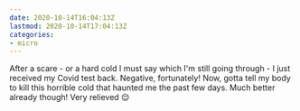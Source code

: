 ```yaml
---
date: 2020-10-14T16:04:13Z
lastmod: 2020-10-14T17:04:13Z
categories:
- micro
---
```


After a scare - or a hard cold I must say which I'm still going through - I just received my Covid test back. Negative, fortunately! Now, gotta tell my body to kill this horrible cold that haunted me the past few days. Much better already though! Very relieved 😌

